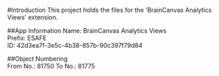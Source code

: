 #Introduction 
This project holds the files for the 'BrainCanvas Analytics Views' extension.

##App Information
Name:       BrainCanvas Analytics Views  
Prefix:     ESAFE  
ID:         42d3ea7f-3e5c-4b38-857b-90c397f79d84  

##Object Numbering  
From No.:   81750 
To No.:     81775